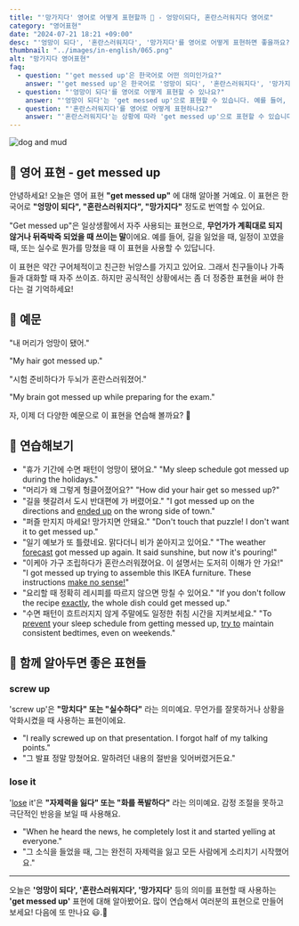 ```yaml
---
title: "'망가지다' 영어로 어떻게 표현할까 🤯 - 엉망이되다, 혼란스러워지다 영어로"
category: "영어표현"
date: "2024-07-21 18:21 +09:00"
desc: "'엉망이 되다', '혼란스러워지다', '망가지다'를 영어로 어떻게 표현하면 좋을까요? '내 머리가 엉망이 됐어', '시험 준비하다가 두뇌가 혼란스러워졌어' 등을 영어로 표현하는 법을 배워봅시다. 다양한 예문을 통해서 연습하고 본인의 표현으로 만들어 보세요."
thumbnail: "../images/in-english/065.png"
alt: "망가지다 영어표현"
faq:
  - question: "'get messed up'은 한국어로 어떤 의미인가요?"
    answer: "'get messed up'은 한국어로 '엉망이 되다', '혼란스러워지다', '망가지다' 등으로 번역될 수 있습니다. 상황이 복잡해지거나 계획대로 되지 않을 때 사용합니다. 예를 들어, '내 머리가 엉망이 됐어'는 'My hair got messed up'로 말할 수 있습니다."
  - question: "'엉망이 되다'를 영어로 어떻게 표현할 수 있나요?"
    answer: "'엉망이 되다'는 'get messed up'으로 표현할 수 있습니다. 예를 들어, '내 머리가 엉망이 됐어'는 'My hair got messed up'로 말할 수 있습니다."
  - question: "'혼란스러워지다'를 영어로 어떻게 표현하나요?"
    answer: "'혼란스러워지다'는 상황에 따라 'get messed up'으로 표현할 수 있습니다. 예를 들어, '시험 준비하다가 두뇌가 혼란스러워졌어'는 'My brain got messed up while preparing for the exam'으로 말할 수 있습니다."
---
```


![dog and mud](../images/in-english/065-1.avif)

## 🌟 영어 표현 - get messed up

안녕하세요! 오늘은 영어 표현 **"get messed up"** 에 대해 알아볼 거예요. 이 표현은 한국어로 **"엉망이 되다", "혼란스러워지다", "망가지다"** 정도로 번역할 수 있어요.

"Get messed up"은 일상생활에서 자주 사용되는 표현으로, **무언가가 계획대로 되지 않거나 뒤죽박죽 되었을 때 쓰이는 말**이에요. 예를 들어, 길을 잃었을 때, 일정이 꼬였을 때, 또는 실수로 뭔가를 망쳤을 때 이 표현을 사용할 수 있답니다.

이 표현은 약간 구어체적이고 친근한 뉘앙스를 가지고 있어요. 그래서 친구들이나 가족들과 대화할 때 자주 쓰이죠. 하지만 공식적인 상황에서는 좀 더 정중한 표현을 써야 한다는 걸 기억하세요!

## 📖 예문

"내 머리가 엉망이 됐어."

"My hair got messed up."

"시험 준비하다가 두뇌가 혼란스러워졌어."

"My brain got messed up while preparing for the exam."

자, 이제 더 다양한 예문으로 이 표현을 연습해 볼까요? 🚀

## 💬 연습해보기

<ul data-interactive-list>
  <li data-interactive-item>
    <span data-toggler>"휴가 기간에 수면 패턴이 엉망이 됐어요."</span>
    <span data-answer>"My sleep schedule got messed up during the holidays."</span>
  </li>
  <li data-interactive-item>
    <span data-toggler>"머리가 왜 그렇게 헝클어졌어요?"</span>
    <span data-answer>"How did your hair get so messed up?"</span>
  </li>
  <li data-interactive-item>
    <span data-toggler>"길을 헷갈려서 도시 반대편에 가 버렸어요."</span>
    <span data-answer>"I got messed up on the directions and <a href="/blog/vocab-1/039.end-up/">ended up</a> on the wrong side of town."</span>
  </li>
  <li data-interactive-item>
    <span data-toggler>"퍼즐 만지지 마세요! 망가지면 안돼요."</span>
    <span data-answer>"Don't touch that puzzle! I don't want it to get messed up."</span>
  </li>
  <li data-interactive-item>
    <span data-toggler>"일기 예보가 또 틀렸네요. 맑다더니 비가 쏟아지고 있어요."</span>
    <span data-answer>"The weather <a href="/blog/in-english/416.forecast/">forecast</a> got messed up again. It said sunshine, but now it's pouring!"</span>
  </li>
  <li data-interactive-item>
    <span data-toggler>"이케아 가구 조립하다가 혼란스러워졌어요. 이 설명서는 도저히 이해가 안 가요!"</span>
    <span data-answer>"I got messed up trying to assemble this IKEA furniture. These instructions <a href="/blog/in-english/068.make-sense/">make no sense!</a>"</span>
  </li>
  <li data-interactive-item>
    <span data-toggler>"요리할 때 정확히 레시피를 따르지 않으면 망칠 수 있어요."</span>
    <span data-answer>"If you don't follow the recipe <a href="/blog/in-english/419.exactly/">exactly</a>, the whole dish could get messed up."</span>
  </li>
  <li data-interactive-item>
    <span data-toggler>"수면 패턴이 흐트러지지 않게 주말에도 일정한 취침 시간을 지켜보세요."</span>
    <span data-answer>"To <a href="/blog/in-english/290.prevent/">prevent</a> your sleep schedule from getting messed up, <a href="/blog/in-english/117.try-to/">try to</a> maintain consistent bedtimes, even on weekends."</span>
  </li>
</ul>

## 🤝 함께 알아두면 좋은 표현들

### screw up

'screw up'은 **"망치다" 또는 "실수하다"** 라는 의미예요. 무언가를 잘못하거나 상황을 악화시켰을 때 사용하는 표현이에요.

- "I really screwed up on that presentation. I forgot half of my talking points."
- "그 발표 정말 망쳤어요. 말하려던 내용의 절반을 잊어버렸거든요."

### lose it

'[lose](/blog/in-english/457.lose/) it'은 **"자제력을 잃다" 또는 "화를 폭발하다"** 라는 의미예요. 감정 조절을 못하고 극단적인 반응을 보일 때 사용해요.

- "When he heard the news, he completely lost it and started yelling at everyone."
- "그 소식을 들었을 때, 그는 완전히 자제력을 잃고 모든 사람에게 소리치기 시작했어요."

---

오늘은 **'엉망이 되다', '혼란스러워지다', '망가지다'** 등의 의미를 표현할 때 사용하는 **'get messed up'** 표현에 대해 알아봤어요. 많이 연습해서 여러분의 표현으로 만들어 보세요! 다음에 또 만나요 😃.🚀

